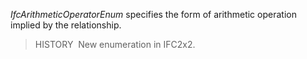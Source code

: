 _IfcArithmeticOperatorEnum_ specifies the form of arithmetic operation implied by the relationship.

> HISTORY&nbsp; New enumeration in IFC2x2.
